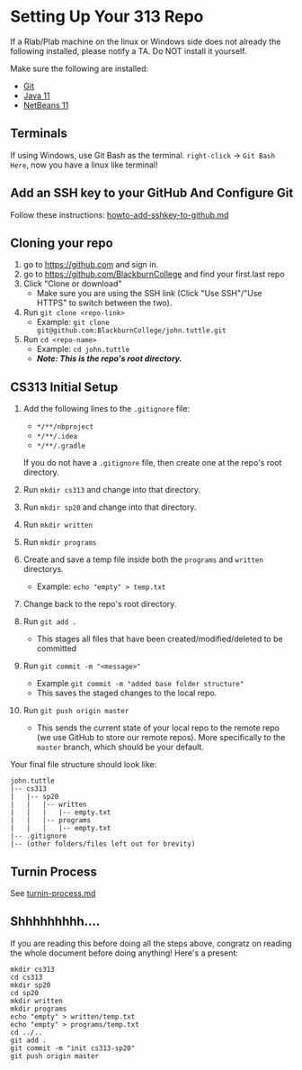 # Setting Up Your 313 Repo

If a Rlab/Plab machine on the linux or Windows side does not already the following installed, please notify a TA. Do NOT
install it yourself.

Make sure the following are installed:
- [Git](https://github.com/cordell-stocker/CS.Resources/blob/master/howto-setup-environment.md#howto-install-git)
- [Java 11](https://github.com/cordell-stocker/CS.Resources/blob/master/howto-setup-environment.md#howto-install-java-11)
- [NetBeans 11](https://github.com/cordell-stocker/CS.Resources/blob/master/howto-setup-environment.md#howto-install-netbeans-11)

## Terminals

If using Windows, use Git Bash as the terminal. `right-click` -> `Git Bash Here`, now you have a linux like terminal!

## Add an SSH key to your GitHub And Configure Git

Follow these instructions: 
[howto-add-sshkey-to-github.md](https://github.com/cordell-stocker/CS.Resources/blob/master/howto-add-sshkey-to-github.md)

## Cloning your repo

1. go to https://github.com and sign in.
1. go to https://github.com/BlackburnCollege and find your first.last repo
1. Click "Clone or download"
   - Make sure you are using the SSH link (Click "Use SSH"/"Use HTTPS" to switch between the two).
1. Run `git clone <repo-link>`
   - Example: `git clone git@github.com:BlackburnCollege/john.tuttle.git`
1. Run `cd <repo-name>`
   - Example: `cd john.tuttle`
   - ***Note: This is the repo's root directory.***

## CS313 Initial Setup

1. Add the following lines to the `.gitignore` file:
   - `*/**/nbproject`
   - `*/**/.idea`
   - `*/**/.gradle`
   
   If you do not have a `.gitignore` file, then create one at the repo's root directory.
1. Run `mkdir cs313` and change into that directory.
1. Run `mkdir sp20` and change into that directory.
1. Run `mkdir written`
1. Run `mkdir programs`
1. Create and save a temp file inside both the `programs` and `written` directorys.
   - Example: `echo "empty" > temp.txt`
1. Change back to the repo's root directory.
1. Run `git add .`
   - This stages all files that have been created/modified/deleted to be committed
1. Run `git commit -m "<message>"`
   - Example `git commit -m "added base folder structure"`
   - This saves the staged changes to the local repo.
1. Run `git push origin master`
   - This sends the current state of your local repo to the remote repo (we use GitHub to store 
   our remote repos). More specifically to the `master` branch, which should be your default.

Your final file structure should look like:

```
john.tuttle
|-- cs313
|   |-- sp20
|   |   |-- written
|   |   |   |-- empty.txt
|   |   |-- programs
|   |   |   |-- empty.txt
|-- .gitignore
|-- (other folders/files left out for brevity)
```

## Turnin Process

See [turnin-process.md](https://github.com/cordell-stocker/CS313.SP20.Student.Resources/blob/master/turnin-process.md)

## Shhhhhhhhh....

If you are reading this before doing all the steps above, congratz on reading the whole document before doing anything! Here's a present:

```
mkdir cs313
cd cs313
mkdir sp20
cd sp20
mkdir written
mkdir programs
echo "empty" > written/temp.txt
echo "empty" > programs/temp.txt
cd ../..
git add .
git commit -m "init cs313-sp20"
git push origin master
```
